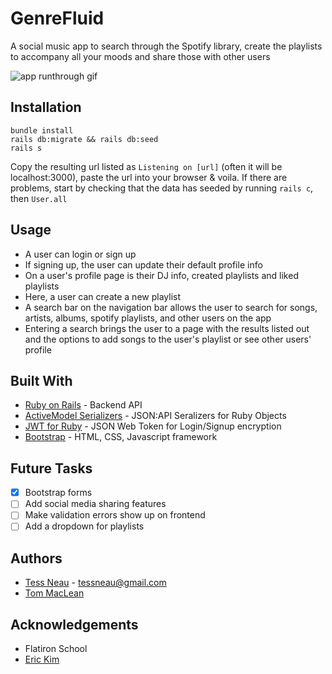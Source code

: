 # GenreFluid

A social music app to search through the Spotify library, create the playlists to accompany all your moods and share those with other users 

![app runthrough gif](https://giant.gfycat.com/GreatFrayedFennecfox.gif)


## Installation

```
bundle install
rails db:migrate && rails db:seed
rails s
```
Copy the resulting url listed as `Listening on [url]` (often it will be localhost:3000), paste the url into your browser & voila.
If there are problems, start by checking that the data has seeded by running `rails c`, then `User.all` 
      
      
## Usage

* A user can login or sign up
* If signing up, the user can update their default profile info
* On a user's profile page is their DJ info, created playlists and liked playlists
* Here, a user can create a new playlist
* A search bar on the navigation bar allows the user to search for songs, artists, albums, spotify playlists, and other users on the app
* Entering a search brings the user to a page with the results listed out and the options to add songs to the user's playlist or see other users' profile
      
## Built With

* [Ruby on Rails](https://github.com/rails/rails) - Backend API
* [ActiveModel Serializers](https://github.com/rails-api/active_model_serializers) - JSON:API Seralizers for Ruby Objects
* [JWT for Ruby](https://github.com/jwt/ruby-jwt) - JSON Web Token for Login/Signup encryption
* [Bootstrap](https://github.com/twbs/bootstrap) - HTML, CSS, Javascript framework

## Future Tasks

- [x] Bootstrap forms
- [ ] Add social media sharing features 
- [ ] Make validation errors show up on frontend
- [ ] Add a dropdown for playlists

## Authors

* [Tess Neau](https://github.com/tessneau) - tessneau@gmail.com
* [Tom MacLean](https://github.com/tommaclean)

## Acknowledgements

* Flatiron School
* [Eric Kim](https://github.com/HyeokJungKim) 
